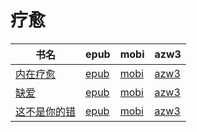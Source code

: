 # 疗愈

| 书名 | epub | mobi | azw3 |
| --- | --- | --- | --- |
| [内在疗愈](http://ct.dalanmei.com/f/31084289-771246792-a81614) | [epub](http://ct.dalanmei.com/f/31084289-771246792-a81614) | [mobi](http://ct.dalanmei.com/f/31084289-771231527-3e8f24) | [azw3](http://ct.dalanmei.com/f/31084289-771236488-158ed1) |
| [缺爱](http://ct.dalanmei.com/f/31084289-572124378-1ae7c6) | [epub](http://ct.dalanmei.com/f/31084289-572124378-1ae7c6) | [mobi](http://ct.dalanmei.com/f/31084289-571635490-bf880a) | [azw3](http://ct.dalanmei.com/f/31084289-572184864-5bba6a) |
| [这不是你的错](http://ct.dalanmei.com/f/31084289-571802235-1f9b7e) | [epub](http://ct.dalanmei.com/f/31084289-571802235-1f9b7e) | [mobi](http://ct.dalanmei.com/f/31084289-571532390-15de72) | [azw3](http://ct.dalanmei.com/f/31084289-571989605-be6a23) |
